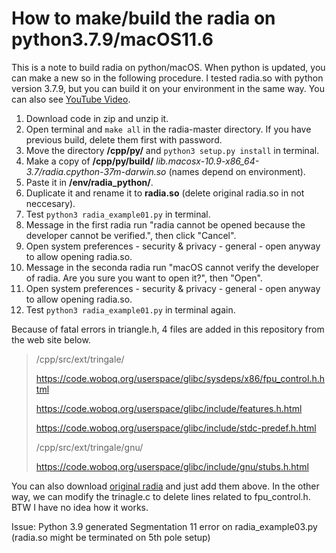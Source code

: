 # How to make/build the radia on python3.7.9/macOS11.6

This is a note to build radia on python/macOS. When python is updated, you can make a new so in the following procedure. I tested radia.so with python version 3.7.9, but you can build it on your environment in the same way. You can also see [YouTube Video](https://youtu.be/mbbfCD5LF5c).

1. Download code in zip and unzip it.
1. Open terminal and `make all` in the radia-master directory. If you have previous build, delete them first with password.
1. Move the directory **/cpp/py/** and `python3 setup.py install` in terminal.
1. Make a copy of **/cpp/py/build/** *lib.macosx-10.9-x86_64-3.7/radia.cpython-37m-darwin.so* (names depend on environment).
1. Paste it in **/env/radia_python/**.
1. Duplicate it and rename it to **radia.so** (delete original radia.so in not neccesary).
1. Test `python3 radia_example01.py` in terminal.
1. Message in the first radia run "radia cannot be opened because the developer cannot be verified.", then click "Cancel".
1. Open system preferences - security & privacy - general - open anyway to allow opening radia.so.
1. Message in the seconda radia run "macOS cannot verify the developer of radia. Are you sure you want to open it?", then "Open".
1. Open system preferences - security & privacy - general - open anyway to allow opening radia.so.
1. Test `python3 radia_example01.py` in terminal again.

Because of fatal errors in triangle.h, 4 files are added in this repository from the web site below.

> /cpp/src/ext/tringale/
> 
> https://code.woboq.org/userspace/glibc/sysdeps/x86/fpu_control.h.html
> 
> https://code.woboq.org/userspace/glibc/include/features.h.html
> 
> https://code.woboq.org/userspace/glibc/include/stdc-predef.h.html
> 
> /cpp/src/ext/tringale/gnu/
> 
> https://code.woboq.org/userspace/glibc/include/gnu/stubs.h.html
>

You can also download [original radia](https://github.com/ochubar/Radia) and just add them above. In the other way, we can modify the trinagle.c to delete lines related to fpu_control.h. BTW I have no idea how it works.

Issue: Python 3.9 generated Segmentation 11 error on radia_example03.py (radia.so might be terminated on 5th pole setup)

